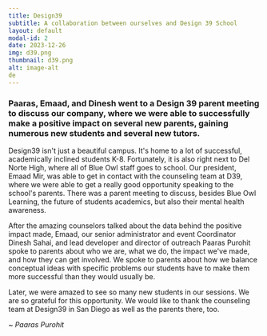 ```yaml
---
title: Design39
subtitle: A collaboration between ourselves and Design 39 School
layout: default
modal-id: 2
date: 2023-12-26
img: d39.png
thumbnail: d39.png
alt: image-alt
de
---
```


### Paaras, Emaad, and Dinesh went to a Design 39 parent meeting to discuss our company, where we were able to successfully make a positive impact on several new parents, gaining numerous new students and several new tutors.

Design39 isn't just a beautiful campus. It's home to a lot of successful, academically inclined students K-8. Fortunately, it is also right next to Del Norte High, where all of Blue Owl staff goes to school. Our president, Emaad Mir, was able to get in contact with the counseling team at D39, where we were able to get a really good opportunity speaking to the school's parents. There was a parent meeting to discuss, besides Blue Owl Learning, the future of students academics, but also their mental health awareness. 

After the amazing counselors talked about the data behind the positive impact made, Emaad, our senior administrator and event Coordinator Dinesh Sahai, and lead developer and director of outreach Paaras Purohit spoke to parents about who we are, what we do, the impact we've made, and how they can get involved. We spoke to parents about how we balance conceptual ideas with specific problems our students have to make them more successful than they would usually be.

Later, we were amazed to see so many new students in our sessions. We are so grateful for this opportunity. We would like to thank the counseling team at Design39 in San Diego as well as the parents there, too. 

*~ Paaras Purohit*